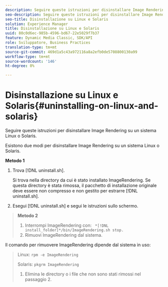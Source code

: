 ```yaml
---
description: Seguire queste istruzioni per disinstallare Image Rendering su un sistema Linux o Solaris.
seo-description: Seguire queste istruzioni per disinstallare Image Rendering su un sistema Linux o Solaris.
seo-title: Disinstallazione su Linux e Solaris
solution: Experience Manager
title: Disinstallazione su Linux e Solaris
uuid: 80c0d6ec-985b-4596-bd67-22e5029f7b37
feature: Dynamic Media Classic, SDK/API
role: Sviluppatore, Business Practices
translation-type: tm+mt
source-git-commit: 469d1a5c43a972116a8a2efb0de5708800130a99
workflow-type: tm+mt
source-wordcount: '146'
ht-degree: 0%

---
```



# Disinstallazione su Linux e Solaris{#uninstalling-on-linux-and-solaris}

Seguire queste istruzioni per disinstallare Image Rendering su un sistema Linux o Solaris.

Esistono due modi per disinstallare Image Rendering su un sistema Linux o Solaris.

**Metodo 1**

1. Trova [!DNL uninstall.sh].

   Si trova nella directory da cui è stato installato ImageRendering. Se questa directory è stata rimossa, il pacchetto di installazione originale deve essere non compresso e non gestito per estrarre [!DNL uninstall.sh].
1. Esegui [!DNL uninstall.sh] e segui le istruzioni sullo schermo.

>**Metodo 2**
>
>1. Interrompi ImageRendering con: ` *[!DNL install_folder]*/bin/ImageRendering.sh stop.`
>1. Rimuovi ImageRendering dal sistema.

>
>   
Il comando per rimuovere ImageRendering dipende dal sistema in uso:
>
>   Linux: `rpm -e ImageRendering`
>
>   Solaris: `pkgrm ImageRendering`
>
>1. Elimina le directory o i file che non sono stati rimossi nel passaggio 2.

>



